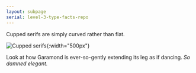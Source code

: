 ```yaml
---
layout: subpage
serial: level-3-type-facts-repo
---
```

Cupped serifs are simply curved rather than flat.

![Cupped serifs]({{site.url}}/svg/type-facts-repo/cupped-serifs.svg "Cupped Serifs"){:width="500px"}

Look at how Garamond is ever-so-gently extending its leg as if dancing. *So damned elegant.*